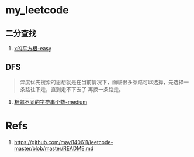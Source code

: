 # my_leetcode
## 二分查找
1. [x的平方根-easy](./problems/x的平方根.py)

## DFS
> 深度优先搜索的思想就是在当前情况下，面临很多条路可以选择，先选择一条路往下走，直到走不下去了 再换一条路走。

1. [相邻不同的字符串个数-medium](./problems/相邻不同的字符串个数.py)

# Refs
1. https://github.com/mayi140611/leetcode-master/blob/master/README.md







